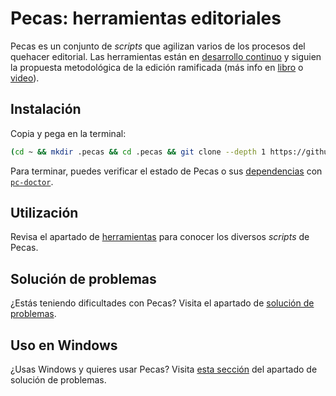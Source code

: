 # Pecas: herramientas editoriales

Pecas es un conjunto de _scripts_ que agilizan varios de los procesos 
del quehacer editorial. Las herramientas están en [desarrollo continuo](https://es.wikipedia.org/wiki/Liberaci%C3%B3n_continua)
y siguien la propuesta metodológica de la edición ramificada (más info en [libro](https://ed.cliteratu.re/) o [video](https://ia601500.us.archive.org/0/items/tied_orbilibro/sesion04.mp4)).

## Instalación

Copia y pega en la terminal:

```bash
(cd ~ && mkdir .pecas && cd .pecas && git clone --depth 1 https://github.com/NikaZhenya/pecas.git . && bash install.sh) && source ~/.bash_profile
```

Para terminar, puedes verificar el estado de Pecas o sus [dependencias](https://es.wikipedia.org/wiki/Dependencias_de_software)
con [`pc-doctor`](html/pc-doctor.html).

## Utilización

Revisa el apartado de [herramientas](html/herramientas.html) para 
conocer los diversos _scripts_ de Pecas.

## Solución de problemas 

¿Estás teniendo dificultades con Pecas? Visita el apartado de [solución de problemas](html/problemas.html).

## Uso en Windows

¿Usas Windows y quieres usar Pecas? Visita [esta sección](html/problemas.html#como-uso-pecas-en-windows)
del apartado de solución de problemas.
